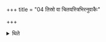 +++
title = "04 तिस्रो वा चितयस्त्रिभिरनुवाकैः"

+++

<details><summary>थिते</summary>

तिस्रो वा चितयस्त्रिभिरनुवाकैः ४
</details>
